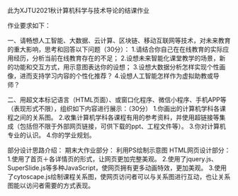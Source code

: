 此为XJTU2021秋计算机科学与技术导论的结课作业

作业要求如下：

一、请畅想人工智能、大数据、云计算、区块链、移动互联网等技术，对未来教育的重大影响，思考和回答以下问题（30分）：
1.请结合你自己在在线教育的实际应用经历，分析当前在线教育存在的不足；
2.设想未来智能化课堂教学的场景，新的功能和交互方式，用示意图表达你的设想；
3.设想大数据分析怎样实现个性画像，进而支持学习内容的个性化推荐？
4.设想人工智能怎样作为虚拟助教或导师？

二、用超文本标记语言（HTML页面）、或窗口化程序、微信小程序、手机APP等（表现形式不限），组织如下内容进行展示：（30分）
1.你画出的计算机学科各课程之间的关系图。
2.收集计算机学科各课程有用的参考资料，并使用超链接等集成（包括但不限于外部网页链接，可供下载的ppt、工程文件等）。
3.你对计算机专业的认识。
4.你的学业规划。


部分设计思路介绍：
期末大作业部分：
利用PS绘制示意图
HTML网页设计部分：
1.使用了首页＋各详情页的形式，让网页更加完整美观。
2.使用了jquery.js、SuperSlide.js等多种JavaScript，使网页拥有更多动画特效，更加美观。
3.使用了cytoscape.js绘制课程关系图，使网页访问者可以与关系图进行互动，也让关系图能以访问者需要的方式表现。